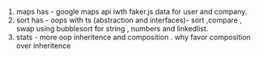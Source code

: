 1. maps has - google maps api iwth faker.js data for user and company.
2. sort has - oops with ts (abstraction and interfaces)- sort ,compare , swap using bubblesort for string , numbers and linkedlist.
3. stats - more oop inheritence and composition . why favor composition over inheritence 
